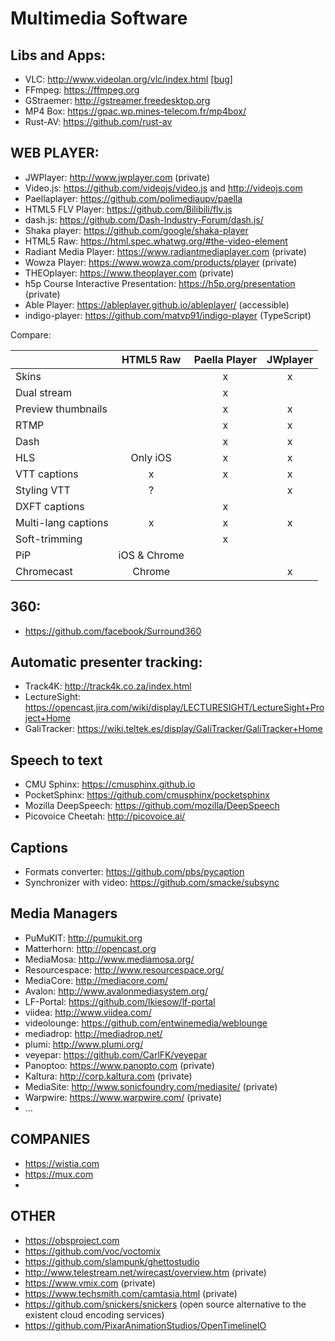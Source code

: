 Multimedia Software
====================


Libs and Apps:
--------------

* VLC: http://www.videolan.org/vlc/index.html [[bug]](https://trac.videolan.org/vlc/ticket/35)
* FFmpeg: https://ffmpeg.org
* GStraemer: http://gstreamer.freedesktop.org
* MP4 Box: https://gpac.wp.mines-telecom.fr/mp4box/
* Rust-AV: https://github.com/rust-av

WEB PLAYER:
-----------

* JWPlayer: http://www.jwplayer.com (private)
* Video.js: https://github.com/videojs/video.js and http://videojs.com
* Paellaplayer: https://github.com/polimediaupv/paella
* HTML5 FLV Player: https://github.com/Bilibili/flv.js
* dash.js: https://github.com/Dash-Industry-Forum/dash.js/
* Shaka player: https://github.com/google/shaka-player
* HTML5 Raw: https://html.spec.whatwg.org/#the-video-element
* Radiant Media Player: https://www.radiantmediaplayer.com (private)
* Wowza Player: https://www.wowza.com/products/player (private)
* THEOplayer: https://www.theoplayer.com (private)
* h5p Course Interactive Presentation: https://h5p.org/presentation (private)
* Able Player: https://ableplayer.github.io/ableplayer/ (accessible)
* indigo-player: https://github.com/matvp91/indigo-player (TypeScript)

Compare:

|                     |    HTML5 Raw  | Paella Player | JWplayer   |
|---------------------|:-------------:|:-------------:|:----------:|
| Skins               |               |      x        |      x     |
| Dual stream         |               |      x        |            |
| Preview thumbnails  |               |      x        |      x     |
| RTMP                |               |      x        |      x     |
| Dash                |               |      x        |      x     |
| HLS                 |   Only iOS    |      x        |      x     |
| VTT captions        |      x        |      x        |      x     |
| Styling VTT         |      ?        |               |      x     |
| DXFT captions       |               |      x        |            |
| Multi-lang captions |      x        |      x        |      x     |
| Soft-trimming       |               |      x        |            |
| PiP                 | iOS & Chrome  |               |            |
| Chromecast          |    Chrome     |               |      x     |


360:
----

* https://github.com/facebook/Surround360


Automatic presenter tracking:
------------------------------

* Track4K: http://track4k.co.za/index.html
* LectureSight: https://opencast.jira.com/wiki/display/LECTURESIGHT/LectureSight+Project+Home
* GaliTracker: https://wiki.teltek.es/display/GaliTracker/GaliTracker+Home


Speech to text
--------------

* CMU Sphinx: https://cmusphinx.github.io
* PocketSphinx: https://github.com/cmusphinx/pocketsphinx
* Mozilla DeepSpeech: https://github.com/mozilla/DeepSpeech
* Picovoice Cheetah: http://picovoice.ai/


Captions
--------

* Formats converter: https://github.com/pbs/pycaption
* Synchronizer with video: https://github.com/smacke/subsync


Media Managers
--------------

* PuMuKIT: http://pumukit.org
* Matterhorn: http://opencast.org
* MediaMosa: http://www.mediamosa.org/
* Resourcespace: http://www.resourcespace.org/
* MediaCore: http://mediacore.com/
* Avalon: http://www.avalonmediasystem.org/
* LF-Portal: https://github.com/lkiesow/lf-portal
* viidea: http://www.viidea.com/
* videolounge: https://github.com/entwinemedia/weblounge
* mediadrop: http://mediadrop.net/
* plumi: http://www.plumi.org/
* veyepar: https://github.com/CarlFK/veyepar
* Panoptoo: https://www.panopto.com (private)
* Kaltura: http://corp.kaltura.com (private)
* MediaSite: http://www.sonicfoundry.com/mediasite/ (private)
* Warpwire: https://www.warpwire.com/ (private)
* ...


COMPANIES
--------

* https://wistia.com
* https://mux.com
*

OTHER
-----

* https://obsproject.com
* https://github.com/voc/voctomix
* https://github.com/slampunk/ghettostudio
* http://www.telestream.net/wirecast/overview.htm (private)
* https://www.vmix.com (private)
* https://www.techsmith.com/camtasia.html (private)
* https://github.com/snickers/snickers (open source alternative to the existent cloud encoding services)
* https://github.com/PixarAnimationStudios/OpenTimelineIO
